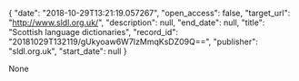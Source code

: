 {
  "date": "2018-10-29T13:21:19.057267", 
  "open_access": false, 
  "target_url": "http://www.sldl.org.uk/", 
  "description": null, 
  "end_date": null, 
  "title": "Scottish language dictionaries", 
  "record_id": "20181029T132119/gUkyoaw6W7IzMmqKsDZ09Q==", 
  "publisher": "sldl.org.uk", 
  "start_date": null
}

None